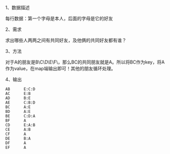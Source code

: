 1、数据描述

每行数据：第一个字母是本人，后面的字母是它的好友

2、需求

求出哪些人两两之间有共同好友，及他俩的共同好友都有谁？

3、方法

对于A的朋友是B\C\D\E\F\，那么BC的共同朋友就是A。所以将BC作为key，将A作为value，在map端输出即可！其他的朋友循环处理。


4、输出

    AB      E:C:D
    AC      E:B
    AD      B:E
    AE      C:B:D
    BC      A:E
    BD      A:E
    BE      C:D:A
    BF      A
    CD      E:A:B
    CE      A:B
    CF      A
    DE      B:A
    DF      A
    EF      A